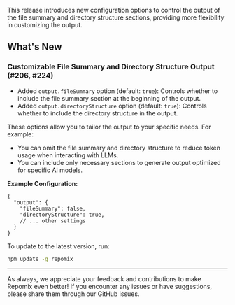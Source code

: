 This release introduces new configuration options to control the output of the file summary and directory structure sections, providing more flexibility in customizing the output.

## What's New

### Customizable File Summary and Directory Structure Output (#206, #224)

- Added `output.fileSummary` option (default: `true`): Controls whether to include the file summary section at the beginning of the output.
- Added `output.directoryStructure` option (default: `true`): Controls whether to include the directory structure in the output.

These options allow you to tailor the output to your specific needs. For example:

-   You can omit the file summary and directory structure to reduce token usage when interacting with LLMs.
-   You can include only necessary sections to generate output optimized for specific AI models.

**Example Configuration:**

```json5
{
  "output": {
    "fileSummary": false,
    "directoryStructure": true,
    // ... other settings
  }
}
```


To update to the latest version, run:
```bash
npm update -g repomix
```

---

As always, we appreciate your feedback and contributions to make Repomix even better! If you encounter any issues or have suggestions, please share them through our GitHub issues.
